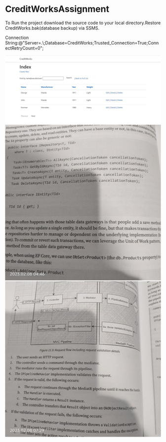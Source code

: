 # CreditWorksAssignment

To Run the project download the source code to your local directory.Restore CreditWorks.bak(database backup) via SSMS.

Connection String:@"Server=.\\;Database=CreditWorks;Trusted_Connection=True;ConnectRetryCount=0";

![Test](https://github.com/mosesnova/CreditWorksAssignment/blob/main/Credit.JPG)
![Test](https://github.com/mosesnova/CreditWorksAssignment/blob/main/Repository.jpg)
![Test](https://github.com/mosesnova/CreditWorksAssignment/blob/main/pipe.jpg)

